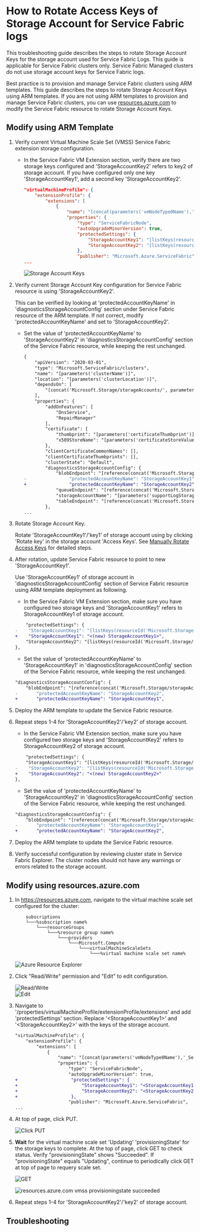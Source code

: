 # How to Rotate Access Keys of Storage Account for Service Fabric logs

This troubleshooting guide describes the steps to rotate Storage Account Keys for the storage account used for Service Fabric Logs. This guide is applicable for Service Fabric clusters only. Service Fabric Managed clusters do not use storage account keys for Service Fabric logs.

Best practice is to provision and manage Service Fabric clusters using ARM templates. This guide describes the steps to rotate Storage Account Keys using ARM templates. If you are not using ARM templates to provision and manage Service Fabric clusters, you can use [resources.azure.com](https://resources.azure.com) to modify the Service Fabric resource to rotate Storage Account Keys.

## Modify using ARM Template

1. Verify current Virtual Machine Scale Set (VMSS) Service Fabric extension storage configuration.
    * In the Service Fabric VM Extension section, verify there are two storage keys configured and 'StorageAccountKey2' refers to key2 of storage account. If you have configured only one key 'StorageAccountKey1', add a second key 'StorageAccountKey2'.

        ```json
        "virtualMachineProfile": {
            "extensionProfile": {
                "extensions": [
                    {
                        "name": "[concat(parameters('vmNodeType0Name'),'_ServiceFabricNode')]",
                        "properties": {
                            "type": "ServiceFabricNode",
                            "autoUpgradeMinorVersion": true,
                            "protectedSettings": {
                                "StorageAccountKey1": "[listKeys(resourceId('Microsoft.Storage/storageAccounts', parameters('supportLogStorageAccountName')),'2015-05-01-preview').key1]",
                                "StorageAccountKey2": "[listKeys(resourceId('Microsoft.Storage/storageAccounts', parameters('supportLogStorageAccountName')),'2015-05-01-preview').key2]"
                            },
                            "publisher": "Microsoft.Azure.ServiceFabric",
        ...
        ```

        ![Storage Account Keys](../media/storage-account-access-keys.png)

1. Verify current Storage Account Key configuration for Service Fabric resource is using 'StorageAccountKey2'.

    This can be verified by looking at 'protectedAccountKeyName' in 'diagnosticsStorageAccountConfig' section under Service Fabric resource of the ARM template. If not correct, modify 'protectedAccountKeyName' and set to 'StorageAccountKey2'.

    * Set the value of 'protectedAccountKeyName' to 'StorageAccountKey2' in 'diagnosticsStorageAccountConfig' section of the Service Fabric resource, while keeping the rest unchanged.

        ```diff
        {
            "apiVersion": "2020-03-01",
            "type": "Microsoft.ServiceFabric/clusters",
            "name": "[parameters('clusterName')]",
            "location": "[parameters('clusterLocation')]",
            "dependsOn": [
                "[concat('Microsoft.Storage/storageAccounts/', parameters('supportLogStorageAccountName'))]"
            ],
            "properties": {
                "addOnFeatures": [
                    "DnsService",
                    "RepairManager"
                ],
                "certificate": {
                    "thumbprint": "[parameters('certificateThumbprint')]",
                    "x509StoreName": "[parameters('certificateStoreValue')]"
                },
                "clientCertificateCommonNames": [],
                "clientCertificateThumbprints": [],
                "clusterState": "Default",
                "diagnosticsStorageAccountConfig": {
                    "blobEndpoint": "[reference(concat('Microsoft.Storage/storageAccounts/', parameters('supportLogStorageAccountName')), variables('storageApiVersion')).primaryEndpoints.blob]",
        -                "protectedAccountKeyName": "StorageAccountKey1", 
        +                "protectedAccountKeyName": "StorageAccountKey2", 
                    "queueEndpoint": "[reference(concat('Microsoft.Storage/storageAccounts/', parameters('supportLogStorageAccountName')), variables('storageApiVersion')).primaryEndpoints.queue]",
                    "storageAccountName": "[parameters('supportLogStorageAccountName')]",
                    "tableEndpoint": "[reference(concat('Microsoft.Storage/storageAccounts/', parameters('supportLogStorageAccountName')), variables('storageApiVersion')).primaryEndpoints.table]"
                },
        ...
        ```

1. Rotate Storage Account Key.

    Rotate 'StorageAccountKey1'/'key1' of storage account using by clicking 'Rotate key' in the storage account 'Access Keys'. See [Manually Rotate Access Keys](https://learn.microsoft.com/azure/storage/common/storage-account-keys-manage?tabs=azure-portal#manually-rotate-access-keys") for detailed steps.

1. After rotation, update Service Fabric resource to point to  new 'StorageAccountKey1'.

    Use 'StorageAccountKey1' of storage account in 'diagnosticsStorageAccountConfig' section of  Service Fabric resource using ARM template deployment as following.

    * In the Service Fabric VM Extension section, make sure you have configured two storage keys and 'StorageAccountKey1' refers to StorageAccountKey1 of storage account.

    ```diff
        "protectedSettings": {
    -    "StorageAccountKey1": "[listKeys(resourceId('Microsoft.Storage/storageAccounts', parameters('supportLogStorageAccountName')),'2015-05-01-preview').key1]",
    +    "StorageAccountKey1": "<(new) StorageAccountKey1>",
        "StorageAccountKey2": "[listKeys(resourceId('Microsoft.Storage/storageAccounts', parameters('supportLogStorageAccountName')),'2015-05-01-preview').key2]"
    },
    ```

    * Set the value of 'protectedAccountKeyName' to 'StorageAccountKey1' in 'diagnosticsStorageAccountConfig' section of the Service Fabric resource, while keeping the rest unchanged.

    ```diff
    "diagnosticsStorageAccountConfig": {
        "blobEndpoint": "[reference(concat('Microsoft.Storage/storageAccounts/', parameters('supportLogStorageAccountName')), variables('storageApiVersion')).primaryEndpoints.blob]",
    -       "protectedAccountKeyName": "StorageAccountKey2", 
    +       "protectedAccountKeyName": "StorageAccountKey1", 
    ```

1. Deploy the ARM template to update the Service Fabric resource.

1. Repeat steps 1-4 for 'StorageAccountKey2'/'key2' of storage account.

    * In the Service Fabric VM Extension section, make sure you have configured two storage keys and 'StorageAccountKey2' refers to StorageAccountKey2 of storage account.

    ```diff
        "protectedSettings": {
        "StorageAccountKey1": "[listKeys(resourceId('Microsoft.Storage/storageAccounts', parameters('supportLogStorageAccountName')),'2015-05-01-preview').key1]",
    -    "StorageAccountKey2": "[listKeys(resourceId('Microsoft.Storage/storageAccounts', parameters('supportLogStorageAccountName')),'2015-05-01-preview').key2]"
    +    "StorageAccountKey2": "<(new) StorageAccountKey2>"
    },
    ```

    * Set the value of 'protectedAccountKeyName' to 'StorageAccountKey2' in 'diagnosticsStorageAccountConfig' section of the Service Fabric resource, while keeping the rest unchanged.

    ```diff
    "diagnosticsStorageAccountConfig": {
        "blobEndpoint": "[reference(concat('Microsoft.Storage/storageAccounts/', parameters('supportLogStorageAccountName')), variables('storageApiVersion')).primaryEndpoints.blob]",
    -       "protectedAccountKeyName": "StorageAccountKey1", 
    +       "protectedAccountKeyName": "StorageAccountKey2", 
    ```

1. Deploy the ARM template to update the Service Fabric resource.

1. Verify successful configuration by reviewing cluster state in Service Fabric Explorer. The cluster nodes should not have any warnings or errors related to the storage account.

## Modify using resources.azure.com

1. In <https://resources.azure.com>, navigate to the virtual machine scale set configured for the cluster:

    ```text
        subscriptions
        └───%subscription name%
            └───resourceGroups
                └───%resource group name%
                    └───providers
                        └───Microsoft.Compute
                            └───virtualMachineScaleSets
                                └───%virtual machine scale set name%
    ```

    ![Azure Resource Explorer](../media/resourcemgr1.png)

1. Click "Read/Write" permission and "Edit" to edit configuration.

    ![Read/Write](../media/resourcemgr3.png)  
    ![Edit](../media/resourcemgr2.png)

1. Navigate to '/properties/virtualMachineProfile/extensionProfile/extensions' and add 'protectedSettings' section. Replace '\<StorageAccountKey1>' and '\<StorageAccountKey2>' with the keys of the storage account.

    ```diff
    "virtualMachineProfile": {
        "extensionProfile": {
            "extensions": [
                {
                    "name": "[concat(parameters('vmNodeType0Name'),'_ServiceFabricNode')]",
                    "properties": {
                        "type": "ServiceFabricNode",
                        "autoUpgradeMinorVersion": true,
    +                    "protectedSettings": {
    +                        "StorageAccountKey1": "<StorageAccountKey1>",
    +                        "StorageAccountKey2": "<StorageAccountKey2>"
    +                    },
                        "publisher": "Microsoft.Azure.ServiceFabric",
    ...
    ```

1. At top of page, click PUT.

    ![Click PUT](../media/resourcemgr7.png)

1. **Wait** for the virtual machine scale set 'Updating' 'provisioningState' for the storage keys to complete. At the top of page, click GET to check status. Verify "provisioningState" shows "Succeeded". If "provisioningState" equals "Updating", continue to periodically click GET at top of page to requery scale set.

    ![GET](../media/resourcemgr2.png)

    ![resources.azure.com vmss provisioningstate succeeded](../media/resourcemgr11.png)

1. Repeat steps 1-4 for 'StorageAccountKey2'/'key2' of storage account.

## Troubleshooting